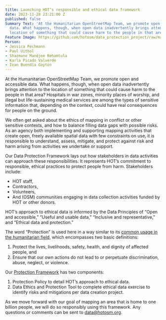 ```yaml
---
title: Launching HOT’s responsible and ethical data framework
date: 2023-11-28 23:21:00 Z
published: false
Summary Text: 'At the Humanitarian OpenStreetMap Team, we promote open and accessible
  data. What happens, though, when open data inadvertently brings attention to the
  location of something that could cause harm to the people in that area? '
Feature Image: https://github.com/hotosm/data_protection_project/raw/main/images/Ethical_Data_and_Protection_Decision_Flowchart.jpg
Person:
- Jessica Pechmann
- Paul Uithol
- Shazmane Mandjee Rehamtula
- Karla Picado Valverde
- Ivan Buendía Gayton
---
```


At the Humanitarian OpenStreetMap Team, we promote open and accessible data. What happens, though, when open data inadvertently brings attention to the location of something that could cause harm to the people in that area? Hospitals in war zones, minority places of worship, and illegal but life-sustaining medical services are among the types of sensitive information that, depending on the context, could have real consequences for people on the ground. 

We often get asked about the ethics of mapping in conflict or other sensitive contexts, and how to balance filling data gaps with possible risks. As an agency both implementing and supporting mapping activities that create open, freely available spatial data with few constraints on use, it is responsible to understand, assess, mitigate, and protect against risk and harm arising from activities we undertake or support. 

Our Data Protection Framework lays out how stakeholders in data activities can approach these responsibilities. It represents HOT’s commitment to responsible, ethical practices to protect people from harm. Stakeholders include: 
* HOT staff,
* Contractors,
* Volunteers,
* And (OSM) communities engaging in data collection activities funded by HOT or other donors.

HOT’s approach to ethical data is informed by the Data Principles of “Open and accessible,” “Useful and usable data,” “Inclusive and representative,” and “Ethical data and protection.”

The word “Protection” is used here in a way similar to its [common usage in the humanitarian field](https://www.unocha.org/es/themes/protection), which encompasses two basic definitions:
1. Protect the lives, livelihoods, safety, health, and dignity of affected people, and
2. Ensure that our own actions do not lead to or perpetuate discrimination, abuse, neglect, or violence.

Our [Protection Framework](https://github.com/hotosm/data_protection_project/) has two components:
1. Protection Policy to detail HOT’s approach to ethical data.
2. Data Ethics and Protection Tool to complete ethical data exercise to identify risks and mitigations per data creation project. 

As we move forward with our goal of mapping an area that is home to one billion people, we will do so responsibly using this framework. Any questions or comments can be sent to [data@hotosm.org](data@hotosm.org). 